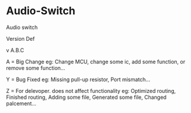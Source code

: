 # Audio-Switch
Audio switch

Version Def

v A.B.C

A = Big Change 
eg: Change MCU, change some ic, add some function, or remove some function...

Y = Bug Fixed
eg: Missing pull-up resistor, Port mismatch...

Z = For delevoper. does not affect functionality
eg: Optimized routing, Finished routing, Adding some file, Generated some file, Changed palcement...
